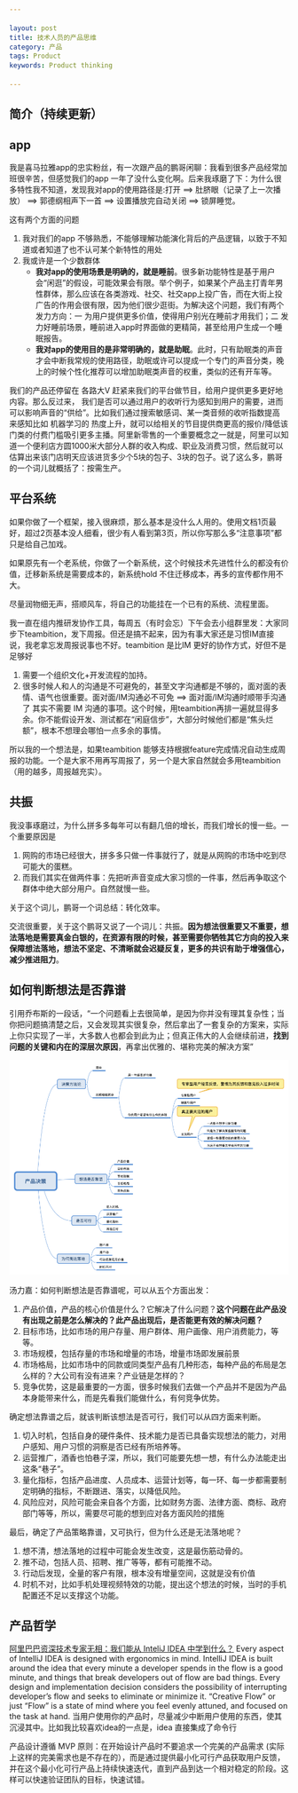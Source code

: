 ```yaml
---

layout: post
title: 技术人员的产品思维
category: 产品
tags: Product
keywords: Product thinking

---
```


## 简介（持续更新）

## app

我是喜马拉雅app的忠实粉丝，有一次跟产品的鹏哥闲聊：我看到很多产品经常加班很辛苦，但感觉我们的app 一年了没什么变化啊。后来我琢磨了下：为什么很多特性我不知道，发现我对app的使用路径是:打开 ==> 肚脐眼（记录了上一次播放） ==> 郭德纲相声下一首 ==> 设置播放完自动关闭 ==> 锁屏睡觉。

这有两个方面的问题

1. 我对我们的app 不够熟悉，不能够理解功能演化背后的产品逻辑，以致于不知道或者知道了也不认可某个新特性的用处
2. 我或许是一个少数群体
	* **我对app的使用场景是明确的，就是睡前**。很多新功能特性是基于用户会“闲逛”的假设，可能效果会有限。举个例子，如果某个产品主打青年男性群体，那么应该在各类游戏、社交、社交app上投广告，而在大街上投广告的作用会很有限，因为他们很少逛街。为解决这个问题，我们有两个发力方向：一 为用户提供更多价值，使得用户别光在睡前才用我们；二 发力好睡前场景，睡前进入app时界面做的更精简，甚至给用户生成一个睡眠报告。
	* **我对app的使用目的是非常明确的，就是助眠**。此时，只有助眠类的声音才会中断我常规的使用路径，助眠或许可以提成一个专门的声音分类，晚上的时候个性化推荐可以增加助眠类声音的权重，类似的还有开车等。 

我们的产品还停留在 各路大V 赶紧来我们的平台做节目，给用户提供更多更好地内容。那么反过来， 我们是否可以通过用户的收听行为感知到用户的需要，进而可以影响声音的“供给”。比如我们通过搜索敏感词、某一类音频的收听指数提高 来感知比如 机器学习的 热度上升，就可以给相关的节目提供商更高的报价/降低该门类的付费门槛吸引更多主播。阿里新零售的一个重要概念之一就是，阿里可以知道一个便利店方圆1000米大部分人群的收入构成、职业及消费习惯，然后就可以估算出来该门店明天应该进货多少个5块的包子、3块的包子。说了这么多，鹏哥的一个词儿就概括了：按需生产。
	
## 平台系统

如果你做了一个框架，接入很麻烦，那么基本是没什么人用的。使用文档1页最好，超过2页基本没人细看，很少有人看到第3页，所以你写那么多“注意事项”都只是给自己加戏。

如果原先有一个老系统，你做了一个新系统，这个时候技术先进性什么的都没有价值，迁移新系统是需要成本的，新系统hold 不住迁移成本，再多的宣传都作用不大。

尽量润物细无声，搭顺风车，将自己的功能挂在一个已有的系统、流程里面。

我一直在组内推研发协作工具，每周五（有时会忘）下午会去小组群里发：大家同步下teambition，发下周报。但还是搞不起来，因为有事大家还是习惯IM直接说，我老拿忘发周报说事也不好。teambition 是比IM 更好的协作方式，好但不是足够好

1. 需要一个组织文化+开发流程的加持。
2. 很多时候人和人的沟通是不可避免的，甚至文字沟通都是不够的，面对面的表情、语气也很重要。面对面/IM沟通必不可免 ==> 面对面/IM沟通时顺带手沟通了 其实不需要 IM 沟通的事项。这个时候，用teambition再排一遍就显得多余。你不能假设开发、测试都在“闲庭信步”，大部分时候他们都是“焦头烂额”，根本不想理会哪怕一点多余的事情。

所以我的一个想法是，如果teambition 能够支持根据feature完成情况自动生成周报的功能。一个是大家不用再写周报了，另一个是大家自然就会多用teambition（用的越多，周报越充实）。

## 共振

我没事琢磨过，为什么拼多多每年可以有翻几倍的增长，而我们增长的慢一些。一个重要原因是

1. 网购的市场已经很大，拼多多只做一件事就行了，就是从网购的市场中吃到尽可能大的蛋糕。
2. 而我们其实在做两件事：先把听声音变成大家习惯的一件事，然后再争取这个群体中绝大部分用户。自然就慢一些。

关于这个词儿，鹏哥一个词总结：转化效率。

交流很重要，关于这个鹏哥又说了一个词儿：共振。**因为想法很重要又不重要，想法落地是需要真金白银的，在资源有限的时候，甚至需要你牺牲其它方向的投入来保障想法落地，想法不坚定、不清晰就会迟疑反复，更多的共识有助于增强信心，减少推进阻力**。

## 如何判断想法是否靠谱

引用乔布斯的一段话，“一个问题看上去很简单，是因为你并没有理其复杂性；当你把问题搞清楚之后，又会发现其实很复杂，然后拿出了一套复杂的方案来，实际上你只实现了一半，大多数人也都会到此为止；但真正伟大的人会继续前进，**找到问题的关键和内在的深层次原因**，再拿出优雅的、堪称完美的解决方案”

![](/public/upload/product/product_decisions.png)

汤力嘉：如何判断想法是否靠谱呢，可以从五个方面出发：

1. 产品价值，产品的核心价值是什么？它解决了什么问题？**这个问题在此产品没有出现之前是怎么解决的？此产品出现后，是否能更有效的解决问题？**
2. 目标市场，比如市场的用户存量、用户群体、用户画像、用户消费能力，等等。
3. 市场规模，包括存量的市场和增量的市场，增量市场即发展前景
4. 市场格局，比如市场中的同款或同类型产品有几种形态，每种产品的布局是怎么样的？大公司有没有进来？产业链是怎样的？
5. 竞争优势，这是最重要的一方面，很多时候我们去做一个产品并不是因为产品本身能带来什么，而是先看我们能做什么，有何竞争优势。

确定想法靠谱之后，就该判断该想法是否可行，我们可以从四方面来判断。

1. 切入时机，包括自身的硬件条件、技术能力是否已具备实现想法的能力，对用户感知、用户习惯的洞察是否已经有所培养等。
2. 运营推广，酒香也怕巷子深，所以，我们可能要先想一想，有什么办法能走出这条“巷子”。
3. 量化指标，包括产品进度、人员成本、运营计划等，每一环、每一步都需要制定明确的指标，不断跟进、落实，以降低风险。
4. 风险应对，风险可能会来自各个方面，比如财务方面、法律方面、商标、政府部门等等，所以，需要尽可能的想到应对各方面风险的措施

最后，确定了产品策略靠谱，又可执行，但为什么还是无法落地呢？

1. 想不清，想法落地的过程中可能会发生改变，这是最伤筋动骨的。
2. 推不动，包括人员、招聘、推广等等，都有可能推不动。
3. 行动后发现，全量的客户有限，根本没有增量空间，这就是没有价值
4. 时机不对，比如手机处理视频特效的功能，提出这个想法的时候，当时的手机配置还不足以支撑这个功能。

## 产品哲学

[阿里巴巴资深技术专家无相：我们能从 InteliJ IDEA 中学到什么？](https://mp.weixin.qq.com/s/4MzUns7TW8Rtej1_hjqaZw) Every aspect of IntelliJ IDEA is designed with ergonomics in mind. IntelliJ IDEA is built around the idea that every minute a developer spends in the flow is a good minute, and things that break developers out of flow are bad things. Every design and implementation decision considers the possibility of interrupting developer’s flow and seeks to eliminate or minimize it. “Creative Flow” or just “Flow” is a state of mind where you feel evenly attuned, and focused on the task at hand. 当用户使用你的产品时，尽量减少中断用户使用的东西，使其沉浸其中。比如我比较喜欢idea的一点是，idea 直接集成了命令行

产品设计遵循 MVP 原则：在开始设计产品时不要追求一个完美的产品需求 (实际上这样的完美需求也是不存在的），而是通过提供最小化可行产品获取用户反馈，并在这个最小化可行产品上持续快速迭代，直到产品到达一个相对稳定的阶段。这样可以快速验证团队的目标，快速试错。




